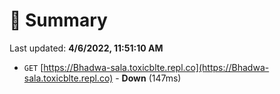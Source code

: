 # 📖 Summary
Last updated: **4/6/2022, 11:51:10 AM**

- `GET` [https://Bhadwa-sala.toxicblte.repl.co](https://Bhadwa-sala.toxicblte.repl.co) - **Down** (147ms)
